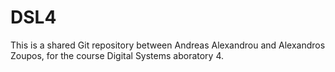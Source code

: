 # DSL4

This is a shared Git repository between Andreas Alexandrou and Alexandros Zoupos, for the course Digital Systems aboratory 4.



